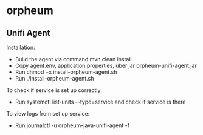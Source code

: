 # orpheum

## Unifi Agent

Installation:
- Build the agent via command mvn clean install
- Copy agent.env, application.properties, uber jar orpheum-unifi-agent.jar
- Run chmod +x install-orpheum-agent.sh
- Run ./install-orpheum-agent.sh

To check if service is set up correctly:
- Run systemctl list-units --type=service and check if service is there

To view logs from set up service:
- Run journalctl -u orpheum-java-unifi-agent -f